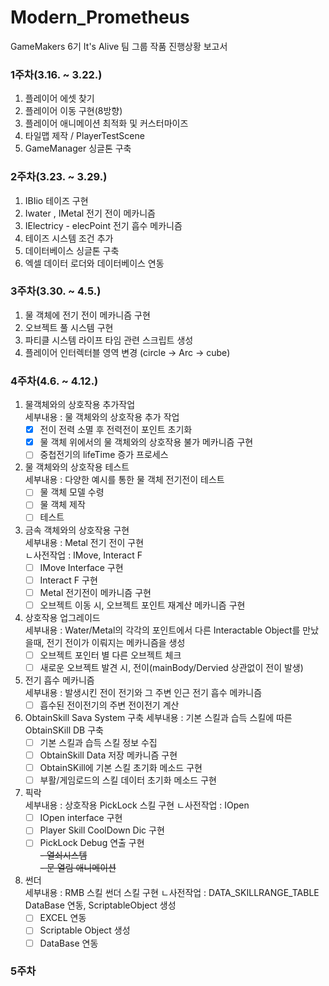 # Modern_Prometheus
GameMakers 6기 It's Alive 팀 그룹 작품 진행상황 보고서

### 1주차(3.16. ~ 3.22.)
1. 플레이어 에셋 찾기  
2. 플레이어 이동 구현(8방향)  
3. 플레이어 애니메이션 최적화 및 커스터마이즈
4. 타일맵 제작 / PlayerTestScene  
5. GameManager 싱글톤 구축

### 2주차(3.23. ~ 3.29.)
1. IBIio 테이즈 구현  
2. Iwater , IMetal 전기 전이 메카니즘  
3. IElectricy - elecPoint 전기 흡수 메카니즘  
4. 테이즈 시스템 조건 추가
5. 데이터베이스 싱글톤 구축  
6. 엑셀 데이터 로더와 데이터베이스 연동

### 3주차(3.30. ~ 4.5.)
1. 물 객체에 전기 전이 메카니즘 구현
2. 오브젝트 풀 시스템 구현
3. 파티클 시스템 라이프 타임 관련 스크립트 생성
4. 플레이어 인터렉터블 영역 변경 (circle -> Arc -> cube)

### 4주차(4.6. ~ 4.12.)
1. 물객체와의 상호작용 추가작업  
세부내용 : 물 객체와의 상호작용 추가 작업  
    - [x] 전이 전력 소멸 후 전력전이 포인트 초기화
    - [x] 물 객체 위에서의 물 객체와의 상호작용 불가 메카니즘 구현
    - [ ] 중첩전기의 lifeTime 증가 프로세스  

2. 물 객체와의 상호작용 테스트  
세부내용 : 다양한 예시를 통한 물 객체 전기전이 테스트  
    - [ ] 물 객체 모델 수령 
    - [ ] 물 객체 제작
    - [ ] 테스트  
    
3. 금속 객체와의 상호작용 구현  
세부내용 : Metal 전기 전이 구현  
ㄴ사전작업 : IMove, Interact F
    - [ ] IMove Interface 구현
    - [ ] Interact F 구현
    - [ ] Metal 전기전이 메카니즘 구현
    - [ ] 오브젝트 이동 시, 오브젝트 포인트 재계산 메카니즘 구현

4. 상호작용 업그레이드  
세부내용 : Water/Metal의 각각의 포인트에서 다른 Interactable Object를 만났을때, 전기 전이가 이뤄지는 메카니즘을 생성  
    - [ ] 오브젝트 포인터 별 다른 오브젝트 체크  
    - [ ] 새로운 오브젝트 발견 시, 전이(mainBody/Dervied 상관없이 전이 발생)  
    
5. 전기 흡수 메카니즘  
세부내용 : 발생시킨 전이 전기와 그 주변 인근 전기 흡수 메카니즘  
    - [ ] 흡수된 전이전기의 주변 전이전기 계산
    
6. ObtainSkill Sava System 구축
세부내용 : 기본 스킬과 습득 스킬에 따른 ObtainSKill DB 구축
    - [ ] 기본 스킬과 습득 스킬 정보 수집
    - [ ] ObtainSkill Data 저장 메카니즘 구현
    - [ ] ObtainSKill에 기본 스킬 초기화 메소드 구현
    - [ ] 부활/게임로드의 스킬 데이터 초기화 메소드 구현

7. 픽락   
세부내용 : 상호작용 PickLock 스킬 구현
ㄴ사전작업 : IOpen  
    - [ ] IOpen interface 구현  
    - [ ] Player Skill CoolDown Dic 구현
    - [ ] PickLock Debug 연출 구현  
    ~~- 열쇠시스템~~  
    ~~- 문 열림 애니메이션~~  

8. 썬더  
세부내용 : RMB 스킬 썬더 스킬 구현
ㄴ사전작업 : DATA_SKILLRANGE_TABLE DataBase 연동, ScriptableObject 생성  
    - [ ] EXCEL 연동
    - [ ] Scriptable Object 생성
    - [ ] DataBase 연동

### 5주차
